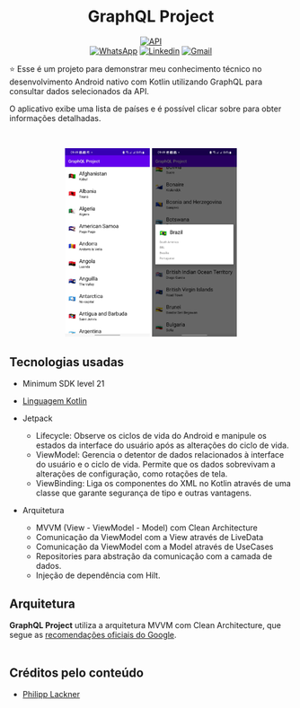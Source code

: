 <h1 align="center">GraphQL Project</h1>

<p align="center">
  <a href="https://android-arsenal.com/api?level=26"><img src="https://img.shields.io/badge/API-21%2B-brightgreen.svg?style=flat" border="0" alt="API"></a>
  <br>
  <a href="https://wa.me/+5574999637391"><img alt="WhatsApp" src="https://img.shields.io/badge/WhatsApp-25D366?style=for-the-badge&logo=whatsapp&logoColor=white"/></a>
  <a href="https://www.linkedin.com/in/pedro-henrique-de-souza-araujo/"><img alt="Linkedin" src="https://img.shields.io/badge/LinkedIn-0077B5?style=for-the-badge&logo=linkedin&logoColor=white"/></a>
  <a href="mailto:pedro.steam2016@hotmail.com"><img alt="Gmail" src="https://img.shields.io/badge/Gmail-D14836?style=for-the-badge&logo=gmail&logoColor=white"/></a>
</p>

<p align="center">  

⭐ Esse é um projeto para demonstrar meu conhecimento técnico no desenvolvimento Android nativo com Kotlin utilizando GraphQL para consultar dados selecionados da API.

O aplicativo exibe uma lista de países e é possível clicar sobre para obter informações detalhadas. 
</p>

</br>

<p float="left" align="center">
<img alt="list" width="30%" src="media/graphql1.jpg"/>
<img alt="detail" width="30%" src="media/graphql2.jpg"/>
</p>

## Tecnologias usadas

- Minimum SDK level 21
- [Linguagem Kotlin](https://kotlinlang.org/)

- Jetpack
  - Lifecycle: Observe os ciclos de vida do Android e manipule os estados da interface do usuário após as alterações do ciclo de vida.
  - ViewModel: Gerencia o detentor de dados relacionados à interface do usuário e o ciclo de vida. Permite que os dados sobrevivam a alterações de configuração, como   rotações de tela.
  - ViewBinding: Liga os componentes do XML no Kotlin através de uma classe que garante segurança de tipo e outras vantagens.

- Arquitetura
  - MVVM (View - ViewModel - Model) com Clean Architecture
  - Comunicação da ViewModel com a View através de LiveData
  - Comunicação da ViewModel com a Model através de UseCases
  - Repositories para abstração da comunicação com a camada de dados.
  - Injeção de dependência com Hilt.

## Arquitetura
**GraphQL Project** utiliza a arquitetura MVVM com Clean Architecture, que segue as [recomendações oficiais do Google](https://developer.android.com/topic/architecture).
</br></br>

## Créditos pelo conteúdo
- [Philipp Lackner](https://www.youtube.com/watch?v=ME3LH2bib3g)

